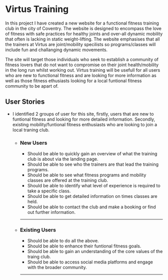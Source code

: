# Virtus Training
In this project I have created a new website for a functional fitness training club in the city of Coventry. The website is designed to encompass the love of fitness with safe practices for healthy joints and over-all dynamic mobility that often is lacking in static weight-lifting. The website emphasises that all the trainers at Virtus are joint/mobility specilists so programs/classes will include fun and challanging dynamic movements. 

The site will target those individuals who seek to establish a community of fitness lovers that do not want to compromise on their joint health/mobility in the long run whilst working out. Virtus training will be usefull for all users who are new to functional fitness and are looking for more information as well as those fitness ethusiasts looking for a local funtional fitness community to be apart of.

## User Stories
* I identified 2 groups of user for this site, firstly, users that are new to funtional fitness and looking for more detailed information. Secondly, existing mobility/funtional fitness enthusiasts who are looking to join a local traning club.
    * ### New Users
        * Should be able to quickly gain an overview of what the training club is about via the landing page.
        * Should be able to see who the trainers are that lead the training programs.
        * Should be able to see what fitness programs and mobility classes are offered at the training club.
        * Should be able to identify what level of experience is required to take a specific class.
        * Should be able to get detailed information on times classes are held.
        * Should be able to contact the club and make a booking or find out further information.
        <hr>
    * ### Existing Users
        * Should be able to do all the above.
        * Should be able to enhance their funtional fitness goals.
        * Should be able to gain an understanding of the core values of the traing club.
        * Should be able to access social media platforms and engage with the broader community.
        <hr>